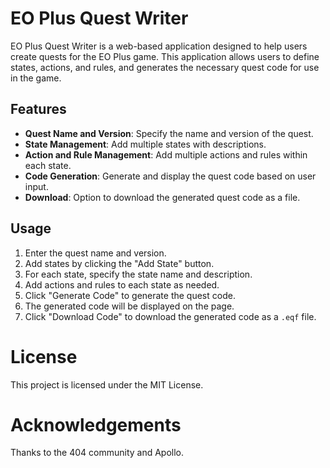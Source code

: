 # EO Plus Quest Writer

EO Plus Quest Writer is a web-based application designed to help users create quests for the EO Plus game. This application allows users to define states, actions, and rules, and generates the necessary quest code for use in the game.

## Features

- **Quest Name and Version**: Specify the name and version of the quest.
- **State Management**: Add multiple states with descriptions.
- **Action and Rule Management**: Add multiple actions and rules within each state.
- **Code Generation**: Generate and display the quest code based on user input.
- **Download**: Option to download the generated quest code as a file.

## Usage

1. Enter the quest name and version.
2. Add states by clicking the "Add State" button.
3. For each state, specify the state name and description.
4. Add actions and rules to each state as needed.
5. Click "Generate Code" to generate the quest code.
6. The generated code will be displayed on the page.
7. Click "Download Code" to download the generated code as a `.eqf` file.

# License
This project is licensed under the MIT License.

# Acknowledgements 
Thanks to the 404 community and Apollo.